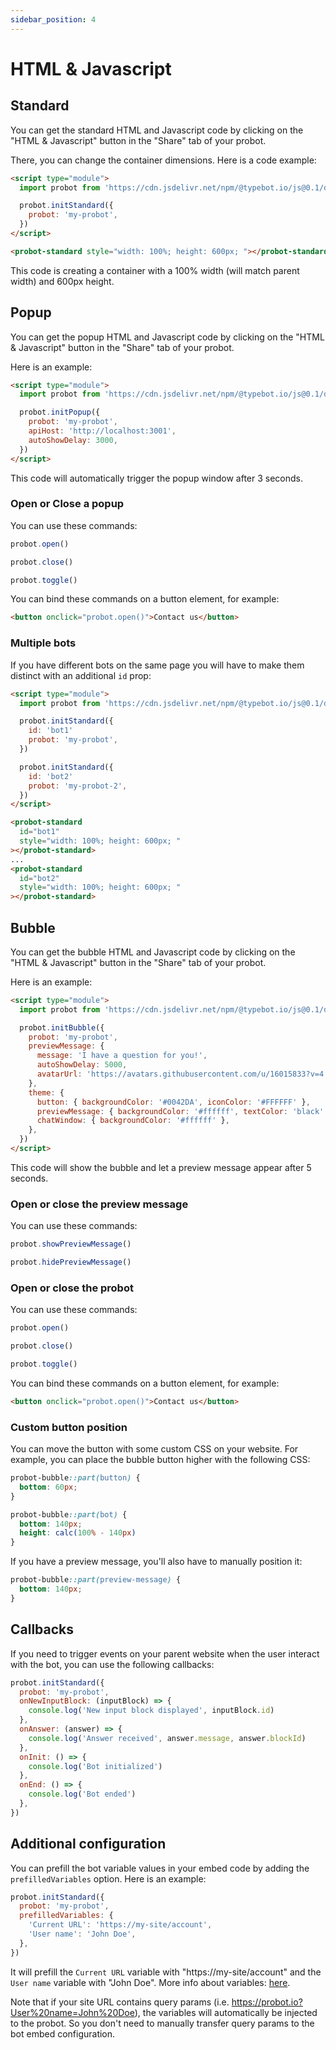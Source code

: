 ```yaml
---
sidebar_position: 4
---
```


# HTML & Javascript

## Standard

You can get the standard HTML and Javascript code by clicking on the "HTML & Javascript" button in the "Share" tab of your probot.

There, you can change the container dimensions. Here is a code example:

```html
<script type="module">
  import probot from 'https://cdn.jsdelivr.net/npm/@typebot.io/js@0.1/dist/web.js'

  probot.initStandard({
    probot: 'my-probot',
  })
</script>

<probot-standard style="width: 100%; height: 600px; "></probot-standard>
```

This code is creating a container with a 100% width (will match parent width) and 600px height.

## Popup

You can get the popup HTML and Javascript code by clicking on the "HTML & Javascript" button in the "Share" tab of your probot.

Here is an example:

```html
<script type="module">
  import probot from 'https://cdn.jsdelivr.net/npm/@typebot.io/js@0.1/dist/web.js'

  probot.initPopup({
    probot: 'my-probot',
    apiHost: 'http://localhost:3001',
    autoShowDelay: 3000,
  })
</script>
```

This code will automatically trigger the popup window after 3 seconds.

### Open or Close a popup

You can use these commands:

```js
probot.open()
```

```js
probot.close()
```

```js
probot.toggle()
```

You can bind these commands on a button element, for example:

```html
<button onclick="probot.open()">Contact us</button>
```

### Multiple bots

If you have different bots on the same page you will have to make them distinct with an additional `id` prop:

```html
<script type="module">
  import probot from 'https://cdn.jsdelivr.net/npm/@typebot.io/js@0.1/dist/web.js'

  probot.initStandard({
    id: 'bot1'
    probot: 'my-probot',
  })

  probot.initStandard({
    id: 'bot2'
    probot: 'my-probot-2',
  })
</script>

<probot-standard
  id="bot1"
  style="width: 100%; height: 600px; "
></probot-standard>
...
<probot-standard
  id="bot2"
  style="width: 100%; height: 600px; "
></probot-standard>
```

## Bubble

You can get the bubble HTML and Javascript code by clicking on the "HTML & Javascript" button in the "Share" tab of your probot.

Here is an example:

```html
<script type="module">
  import probot from 'https://cdn.jsdelivr.net/npm/@typebot.io/js@0.1/dist/web.js'

  probot.initBubble({
    probot: 'my-probot',
    previewMessage: {
      message: 'I have a question for you!',
      autoShowDelay: 5000,
      avatarUrl: 'https://avatars.githubusercontent.com/u/16015833?v=4',
    },
    theme: {
      button: { backgroundColor: '#0042DA', iconColor: '#FFFFFF' },
      previewMessage: { backgroundColor: '#ffffff', textColor: 'black' },
      chatWindow: { backgroundColor: '#ffffff' },
    },
  })
</script>
```

This code will show the bubble and let a preview message appear after 5 seconds.

### Open or close the preview message

You can use these commands:

```js
probot.showPreviewMessage()
```

```js
probot.hidePreviewMessage()
```

### Open or close the probot

You can use these commands:

```js
probot.open()
```

```js
probot.close()
```

```js
probot.toggle()
```

You can bind these commands on a button element, for example:

```html
<button onclick="probot.open()">Contact us</button>
```

### Custom button position

You can move the button with some custom CSS on your website. For example, you can place the bubble button higher with the following CSS:

```css
probot-bubble::part(button) {
  bottom: 60px;
}

probot-bubble::part(bot) {
  bottom: 140px;
  height: calc(100% - 140px)
}
```

If you have a preview message, you'll also have to manually position it:

```css
probot-bubble::part(preview-message) {
  bottom: 140px;
}
```

## Callbacks

If you need to trigger events on your parent website when the user interact with the bot, you can use the following callbacks:

```js
probot.initStandard({
  probot: 'my-probot',
  onNewInputBlock: (inputBlock) => {
    console.log('New input block displayed', inputBlock.id)
  },
  onAnswer: (answer) => {
    console.log('Answer received', answer.message, answer.blockId)
  },
  onInit: () => {
    console.log('Bot initialized')
  },
  onEnd: () => {
    console.log('Bot ended')
  },
})
```

## Additional configuration

You can prefill the bot variable values in your embed code by adding the `prefilledVariables` option. Here is an example:

```js
probot.initStandard({
  probot: 'my-probot',
  prefilledVariables: {
    'Current URL': 'https://my-site/account',
    'User name': 'John Doe',
  },
})
```

It will prefill the `Current URL` variable with "https://my-site/account" and the `User name` variable with "John Doe". More info about variables: [here](/editor/variables).

Note that if your site URL contains query params (i.e. https://probot.io?User%20name=John%20Doe), the variables will automatically be injected to the probot. So you don't need to manually transfer query params to the bot embed configuration.
